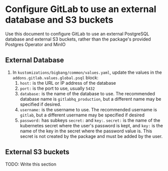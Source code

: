# Configure GitLab to use an external database and S3 buckets

Use this document to configure GitLab to use an external PostgreSQL database and external S3 buckets, rather than the package's provided Postgres Operator and MinIO

## External Database

1. In `kustomizations/bigbang/common/values.yaml`, update the values in the `addons.gitlab.values.global.psql` block:
   1. `host:` is the URL or IP address of the database
   1. `port:` is the port to use, usually `5432`
   1. `database:` is the name of the database to use. The recommended database name is `gitlabhq_production`, but a different name may be specified if desired.
   1. `username:` is the username to use. The recommended username is `gitlab`, but a different username may be specified if desired
   1. `password:` has subkeys `secret:` and `key:`. `secret:` is the name of the kubernetes secret where the user's password is kept, and `key:` is the name of the key in the secret where the password value is. This secret is not created by the package and must be added by the user.

## External S3 buckets

TODO: Write this section
